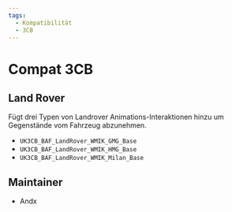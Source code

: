 ```yaml
---
tags:
  - Kompatibilität
  - 3CB
---
```


# Compat 3CB

## Land Rover

Fügt drei Typen von Landrover Animations-Interaktionen hinzu um Gegenstände vom Fahrzeug abzunehmen.

- `UK3CB_BAF_LandRover_WMIK_GMG_Base`
- `UK3CB_BAF_LandRover_WMIK_HMG_Base`
- `UK3CB_BAF_LandRover_WMIK_Milan_Base`

## Maintainer

- Andx
